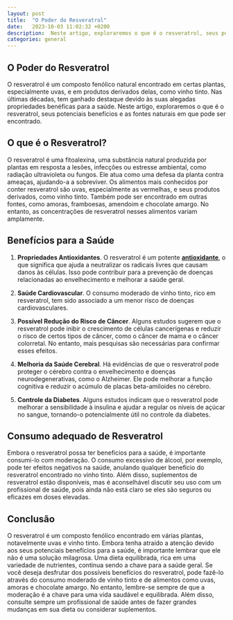 ```yaml
---
layout: post
title:  "O Poder do Resveratrol"
date:   2023-10-03 11:02:32 +0200
description:  Neste artigo, exploraremos o que é o resveratrol, seus potenciais benefícios e as fontes naturais em que pode ser encontrado.
categories: general
---
```

## O Poder do Resveratrol 
O resveratrol é um composto fenólico natural encontrado em certas plantas, especialmente uvas, 
e em produtos derivados delas, como vinho tinto. Nas últimas décadas, tem ganhado destaque devido 
às suas alegadas propriedades benéficas para a saúde. Neste artigo, exploraremos o que é o resveratrol, 
seus potenciais benefícios e as fontes naturais em que pode ser encontrado.

## O que é o Resveratrol?
O resveratrol é uma fitoalexina, uma substância natural produzida por plantas em resposta a lesões, infecções ou estresse ambiental, 
como radiação ultravioleta ou fungos. Ele atua como uma defesa da planta contra ameaças, ajudando-a a sobreviver.
Os alimentos mais conhecidos por conter resveratrol são uvas, especialmente as vermelhas, e seus produtos derivados, como vinho tinto. 
Também pode ser encontrado em outras fontes, como amoras, framboesas, amendoim e chocolate amargo. 
No entanto, as concentrações de resveratrol nesses alimentos variam amplamente.


## Benefícios para a Saúde
1. **Propriedades Antioxidantes**. O resveratrol é um potente **[antioxidante](/general/2023/09/26/oxidação-e-Inflamação.html)**, o que 
   significa que ajuda a neutralizar os radicais livres que causam danos às células. Isso pode contribuir para a prevenção de 
   doenças relacionadas ao envelhecimento e melhorar a saúde geral.


2. **Saúde Cardiovascular**. O consumo moderado de vinho tinto, rico em resveratrol, tem sido associado a um menor risco 
   de doenças cardiovasculares. 


3. **Possível Redução do Risco de Câncer**. Alguns estudos sugerem que o resveratrol pode inibir o crescimento de células 
   cancerígenas e reduzir o risco de certos tipos de câncer, como o câncer de mama e o câncer colorretal. 
   No entanto, mais pesquisas são necessárias para confirmar esses efeitos.


4. **Melhoria da Saúde Cerebral**. Há evidências de que o resveratrol pode proteger o cérebro contra o envelhecimento 
   e doenças neurodegenerativas, como o Alzheimer. Ele pode melhorar a função cognitiva e reduzir o acúmulo de placas 
   beta-amiloides no cérebro.


5. **Controle da Diabetes**. Alguns estudos indicam que o resveratrol pode melhorar a sensibilidade à insulina e ajudar 
   a regular os níveis de açúcar no sangue, tornando-o potencialmente útil no controle da diabetes.

## Consumo adequado de Resveratrol
Embora o resveratrol possa ter benefícios para a saúde, é importante consumi-lo com moderação. O consumo excessivo de álcool,
por exemplo, pode ter efeitos negativos na saúde, anulando qualquer benefício do resveratrol encontrado no vinho tinto. 
Além disso, suplementos de resveratrol estão disponíveis, mas é aconselhável discutir seu uso com um profissional de saúde, 
pois ainda não está claro se eles são seguros ou eficazes em doses elevadas.


## Conclusão
O resveratrol é um composto fenólico encontrado em várias plantas, notavelmente uvas e vinho tinto. Embora tenha atraído 
a atenção devido aos seus potenciais benefícios para a saúde, é importante lembrar que ele não é uma solução milagrosa. 
Uma dieta equilibrada, rica em uma variedade de nutrientes, continua sendo a chave para a saúde geral.
Se você deseja desfrutar dos possíveis benefícios do resveratrol, pode fazê-lo através do consumo moderado de vinho tinto e 
de alimentos como uvas, amoras e chocolate amargo. 
No entanto, lembre-se sempre de que a moderação é a chave para uma vida saudável e equilibrada. 
Além disso, consulte sempre um profissional de saúde antes de fazer grandes mudanças em sua 
dieta ou considerar suplementos.
